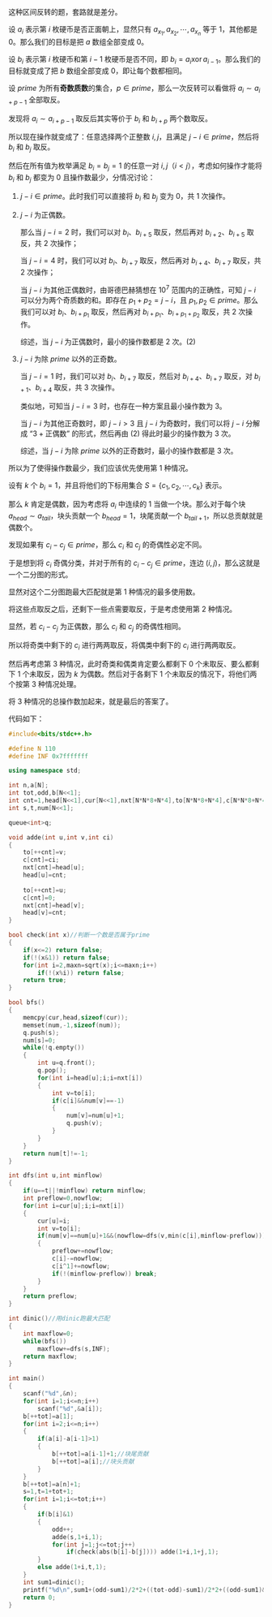 这种区间反转的题，套路就是差分。

设 $a_i$ 表示第 $i$ 枚硬币是否正面朝上，显然只有 $a_{x_1},a_{x_2},\cdots,a_{x_n}$ 等于 $1$，其他都是 $0$。那么我们的目标是把 $a$ 数组全部变成 $0$。

设 $b_i$ 表示第 $i$ 枚硬币和第 $i-1$ 枚硬币是否不同，即 $b_i=a_i\operatorname{xor} a_{i-1}$。那么我们的目标就变成了把 $b$ 数组全部变成 $0$，即让每个数都相同。

设 $\textit{prime}$ 为所有**奇数质数**的集合，$p\in \textit{prime}$，那么一次反转可以看做将 $a_i\sim a_{i+p-1}$ 全部取反。

发现将 $a_i\sim a_{i+p-1}$ 取反后其实等价于 $b_i$ 和 $b_{i+p}$ 两个数取反。

所以现在操作就变成了：任意选择两个正整数 $i,j$，且满足 $j-i\in\textit{prime}$，然后将 $b_i$ 和 $b_j$ 取反。

然后在所有值为枚举满足 $b_i=b_j=1$ 的任意一对 $i,j$（$i<j$），考虑如何操作才能将 $b_i$ 和 $b_j$ 都变为 $0$ 且操作数最少，分情况讨论：

1. $j-i\in\textit{prime}$。此时我们可以直接将 $b_i$ 和 $b_j$ 变为 $0$，共 $1$ 次操作。

1. $j-i$ 为正偶数。

	那么当 $j-i=2$ 时，我们可以对 $b_i$、$b_{i+5}$ 取反，然后再对 $b_{i+2}$、$b_{i+5}$ 取反，共 $2$ 次操作；
    
   当 $j-i=4$ 时，我们可以对 $b_i$、$b_{i+7}$ 取反，然后再对 $b_{i+4}$、$b_{i+7}$ 取反，共 $2$ 次操作；
   
   当 $j-i$ 为其他正偶数时，由哥德巴赫猜想在 $10^7$ 范围内的正确性，可知 $j-i$ 可以分为两个奇质数的和。即存在 $p_1+p_2=j-i$，且 $p_1,p_2\in\textit{prime}$。那么我们可以对 $b_i$、$b_{i+p_1}$ 取反，然后再对 $b_{i+p_1}$、$b_{i+p_1+p_2}$ 取反，共 $2$ 次操作。
   
   综述，当 $j-i$ 为正偶数时，最小的操作数都是 $2$ 次。$(2)$
   
1. $j-i$ 为除 $\textit{prime}$ 以外的正奇数。

	当 $j-i=1$ 时，我们可以对 $b_i$、$b_{i+7}$ 取反，然后对 $b_{i+4}$、$b_{i+7}$ 取反，对 $b_{i+1}$、$b_{i+4}$ 取反，共 $3$ 次操作。
    
   类似地，可知当 $j-i=3$ 时，也存在一种方案且最小操作数为 $3$。
   
   当 $j-i$ 为其他正奇数时，即 $j-i>3$ 且 $j-i$ 为奇数时，我们可以将 $j-i$ 分解成 “$3+\text{正偶数}$” 的形式，然后再由 $(2)$ 得此时最少的操作数为 $3$ 次。
   
	综述，当 $j-i$ 为除 $\textit{prime}$ 以外的正奇数时，最小的操作数都是 $3$ 次。
    
所以为了使得操作数最少，我们应该优先使用第 $1$ 种情况。

设有 $k$ 个 $b_i=1$，并且将他们的下标用集合 $S=\{c_1,c_2,\cdots,c_k\}$ 表示。

那么 $k$ 肯定是偶数，因为考虑将 $a_i$ 中连续的 $1$ 当做一个块。那么对于每个块 $a_{\textit{head}}\sim a_{\textit{tail}}$，块头贡献一个 $b_{\textit{head}}=1$，块尾贡献一个 $b_{\textit{tail}+1}$，所以总贡献就是偶数个。

发现如果有 $c_i-c_j\in\textit{prime}$，那么 $c_i$ 和 $c_j$ 的奇偶性必定不同。

于是想到将 $c_i$ 奇偶分类，并对于所有的 $c_i-c_j\in\textit{prime}$，连边 $(i,j)$，那么这就是一个二分图的形式。

显然对这个二分图跑最大匹配就是第 $1$ 种情况的最多使用数。

将这些点取反之后，还剩下一些点需要取反，于是考虑使用第 $2$ 种情况。

显然，若 $c_i-c_j$ 为正偶数，那么 $c_i$ 和 $c_j$ 的奇偶性相同。

所以将奇类中剩下的 $c_i$ 进行两两取反，将偶类中剩下的 $c_i$ 进行两两取反。

然后再考虑第 $3$ 种情况，此时奇类和偶类肯定要么都剩下 $0$ 个未取反、要么都剩下 $1$ 个未取反，因为 $k$ 为偶数。然后对于各剩下 $1$ 个未取反的情况下，将他们两个按第 $3$ 种情况处理。

将 $3$ 种情况的总操作数加起来，就是最后的答案了。

代码如下：

```cpp
#include<bits/stdc++.h>

#define N 110
#define INF 0x7fffffff

using namespace std;

int n,a[N];
int tot,odd,b[N<<1];
int cnt=1,head[N<<1],cur[N<<1],nxt[N*N*8+N*4],to[N*N*8+N*4],c[N*N*8+N*4];
int s,t,num[N<<1];

queue<int>q;

void adde(int u,int v,int ci)
{
	to[++cnt]=v;
	c[cnt]=ci;
	nxt[cnt]=head[u];
	head[u]=cnt;
	
	to[++cnt]=u;
	c[cnt]=0;
	nxt[cnt]=head[v];
	head[v]=cnt;
}

bool check(int x)//判断一个数是否属于prime
{
	if(x<=2) return false;
	if(!(x&1)) return false;
	for(int i=2,maxn=sqrt(x);i<=maxn;i++)
		if(!(x%i)) return false;
	return true;
}

bool bfs()
{
	memcpy(cur,head,sizeof(cur));
	memset(num,-1,sizeof(num));
	q.push(s);
	num[s]=0;
	while(!q.empty())
	{
		int u=q.front();
		q.pop();
		for(int i=head[u];i;i=nxt[i])
		{
			int v=to[i];
			if(c[i]&&num[v]==-1)
			{
				num[v]=num[u]+1;
				q.push(v);
			}
		}
	}
	return num[t]!=-1;
}

int dfs(int u,int minflow)
{
	if(u==t||!minflow) return minflow;
	int preflow=0,nowflow;
	for(int i=cur[u];i;i=nxt[i])
	{
		cur[u]=i;
		int v=to[i];
		if(num[v]==num[u]+1&&(nowflow=dfs(v,min(c[i],minflow-preflow))))
		{
			preflow+=nowflow;
			c[i]-=nowflow;
			c[i^1]+=nowflow;
			if(!(minflow-preflow)) break;
		}
	}
	return preflow;
}

int dinic()//用dinic跑最大匹配
{
	int maxflow=0;
	while(bfs())
		maxflow+=dfs(s,INF);
	return maxflow;
}

int main()
{
	scanf("%d",&n);
	for(int i=1;i<=n;i++)
		scanf("%d",&a[i]);
	b[++tot]=a[1];
	for(int i=2;i<=n;i++)
	{
		if(a[i]-a[i-1]>1)
		{
			b[++tot]=a[i-1]+1;//块尾贡献
			b[++tot]=a[i];//块头贡献
		}
	}
	b[++tot]=a[n]+1;
	s=1,t=1+tot+1;
	for(int i=1;i<=tot;i++)
	{
		if(b[i]&1)
		{
			odd++;
			adde(s,1+i,1);
			for(int j=1;j<=tot;j++)
				if(check(abs(b[i]-b[j]))) adde(1+i,1+j,1);
		}
		else adde(1+i,t,1);
	}
	int sum1=dinic();
	printf("%d\n",sum1+(odd-sum1)/2*2+((tot-odd)-sum1)/2*2+((odd-sum1)&1)*3);
	return 0;
}
```